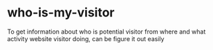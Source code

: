 # who-is-my-visitor
To get information about who is potential visitor from where and what activity website visitor doing, can be figure it out easily
